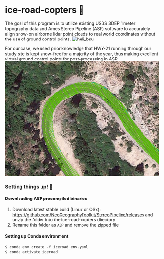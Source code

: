# ice-road-copters :helicopter:
The goal of this program is to utilize existing USGS 3DEP 1 meter topography data and Ames Stereo Pipeline (ASP) software to accurately align snow-on airborne lidar point clouds to real world coordinates without the use of ground control points.
![heli_bsu](./docs/heli.png)

For our case, we used prior knowledge that HWY-21 running through our study site is kept snow-free for a majority of the year, thus making excellent virtual ground control points for post-processing in ASP.
![roads](./docs/roads.png)


###  Setting things up! :hammer:

#### Downloading ASP precompiled binaries
1. Download latest stable build (Linux or OSx): https://github.com/NeoGeographyToolkit/StereoPipeline/releases and unzip the folder into the ice-road-copters directory
2. Rename this folder as `ASP` and remove the zipped file


#### Setting up Conda environment 

```
$ conda env create -f iceroad_env.yaml
$ conda activate iceroad
```